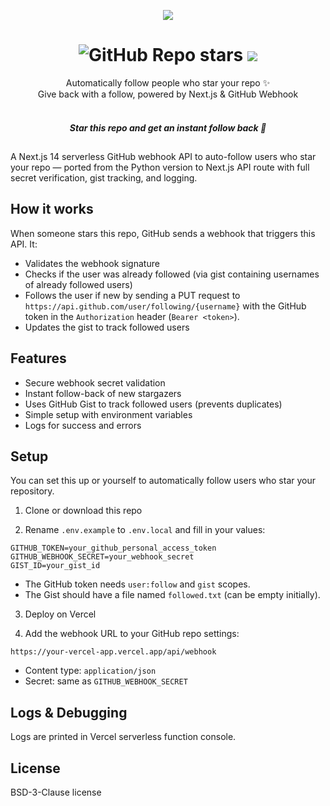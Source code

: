 <p align="center"><img src="https://gist.githubusercontent.com/ragibalasad/0005e389abeceb2f21f397f7db21863c/raw/275411a57f60380762891a8f74a737dac1ef755f/thanks_for_the_star.svg"></p>

<h1 align="center">
  <img alt="GitHub Repo stars" src="https://img.shields.io/github/stars/ragibalasad/thanks-for-the-star?style=for-the-badge&label=%E2%AD%90%20stars&labelColor=24292F&color=FFE66D">
  <img src="https://img.shields.io/github/license/ragibalasad/thanks-for-the-star?style=for-the-badge&label=%F0%9F%93%84%20LICENSE&labelColor=24292F&color=7ED6DF" />
</h1>

<p align="center">
  Automatically follow people who star your repo ✨<br/>
  Give back with a follow, powered by Next.js & GitHub Webhook<br/><br/>

  <div align=center>

##### Star this repo and get an instant follow back 💖

##

  </div>
</p>

A Next.js 14 serverless GitHub webhook API to auto-follow users who star your repo — ported from the Python version to Next.js API route with full secret verification, gist tracking, and logging.

## How it works

When someone stars this repo, GitHub sends a webhook that triggers this API. It:

- Validates the webhook signature
- Checks if the user was already followed (via gist containing usernames of already followed users)
- Follows the user if new by sending a PUT request to `https://api.github.com/user/following/{username}` with the GitHub token in the `Authorization` header (`Bearer <token>`).
- Updates the gist to track followed users

## Features

- Secure webhook secret validation
- Instant follow-back of new stargazers
- Uses GitHub Gist to track followed users (prevents duplicates)
- Simple setup with environment variables
- Logs for success and errors

## Setup

You can set this up or yourself to automatically follow users who star your repository.

1. Clone or download this repo

2. Rename `.env.example` to `.env.local` and fill in your values:

```
GITHUB_TOKEN=your_github_personal_access_token
GITHUB_WEBHOOK_SECRET=your_webhook_secret
GIST_ID=your_gist_id
```

- The GitHub token needs `user:follow` and `gist` scopes.
- The Gist should have a file named `followed.txt` (can be empty initially).

3. Deploy on Vercel

4. Add the webhook URL to your GitHub repo settings:

```
https://your-vercel-app.vercel.app/api/webhook
```

- Content type: `application/json`
- Secret: same as `GITHUB_WEBHOOK_SECRET`

## Logs & Debugging

Logs are printed in Vercel serverless function console.

## License

BSD-3-Clause license
